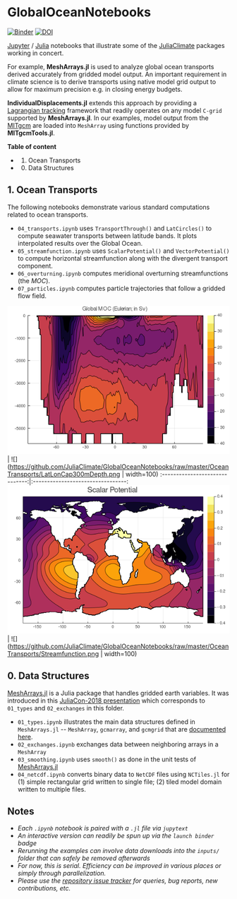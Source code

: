# GlobalOceanNotebooks

[![Binder](https://mybinder.org/badge_logo.svg)](https://mybinder.org/v2/gh/JuliaClimate/GlobalOceanNotebooks/master)
[![DOI](https://zenodo.org/badge/147266407.svg)](https://zenodo.org/badge/latestdoi/147266407)

[Jupyter](https://jupyter.org) / [Julia](https://julialang.org) notebooks that illustrate some of the [JuliaClimate](https://github.com/JuliaClimate/GlobalOceanNotebooks) packages working in concert. 

For example, **MeshArrays.jl** is used to analyze global ocean transports derived accurately from gridded model output. An important requirement in climate science is to derive transports using native model grid output to allow for maximum precision e.g. in closing energy budgets. 

**IndividualDisplacements.jl** extends this approach by providing a [Lagrangian tracking](Lagrangian_and_Eulerian_specification_of_the_flow_field) framework that readily operates on any model `C-grid` supported by **MeshArrays.jl**. In our examples, model output from the [MITgcm](https://mitgcm.readthedocs.io/en/latest/) are loaded into `MeshArray` using functions provided by **MITgcmTools.jl**.

**Table of content**

- 1. Ocean Transports
- 0. Data Structures

## 1. Ocean Transports

The following notebooks demonstrate various standard computations related to ocean transports.

- `04_transports.ipynb` uses `TransportThrough()` and `LatCircles()` to compute seawater transports between latitude bands. It plots interpolated results over the Global Ocean.
- `05_streamfunction.ipynb` uses `ScalarPotential()` and `VectorPotential()` to compute horizontal streamfunction along with the divergent transport component.
- `06_overturning.ipynb` computes meridional overturning streamfunctions (the _MOC_).
- `07_particles.ipynb` computes particle trajectories that follow a gridded flow field.

![](https://github.com/JuliaClimate/GlobalOceanNotebooks/raw/master/OceanTransports/MOC.png)         |  ![](https://github.com/JuliaClimate/GlobalOceanNotebooks/raw/master/OceanTransports/LatLonCap300mDepth.png | width=100)
:------------------------------:|:---------------------------------:
![](https://github.com/JuliaClimate/GlobalOceanNotebooks/raw/master/OceanTransports/ScalarPotential.png)  |  ![](https://github.com/JuliaClimate/GlobalOceanNotebooks/raw/master/OceanTransports/Streamfunction.png | width=100)

## 0. Data Structures

[MeshArrays.jl](https://github.com/juliaclimate/MeshArrays.jl) is a Julia package that handles gridded earth variables. It was introduced in this [JuliaCon-2018 presentation](https://youtu.be/RDxAy_zSUvg) which corresponds to `01_types` and `02_exchanges` in this folder.

- `01_types.ipynb` illustrates the main data structures defined in `MeshArrays.jl` -- `MeshArray`, `gcmarray`, and `gcmgrid` that are [documented here](https://juliaclimate.github.io/MeshArrays.jl/stable/).
- `02_exchanges.ipynb` exchanges data between neighboring arrays in a `MeshArray `
- `03_smoothing.ipynb` uses `smooth()` as done in the unit tests of [MeshArrays.jl](https://github.com/juliaclimate/MeshArrays.jl) 
- `04_netcdf.ipynb` converts binary data to `NetCDF` files using `NCTiles.jl` for (1) simple rectangular grid written to single file; (2) tiled model domain written to multiple files.

## Notes

- _Each `.ipynb` notebook is paired with a `.jl` file via `jupytext`_
- _An interactive version can readily be spun up via the `launch binder` badge_
- _Rerunning the examples can involve data downloads into the `inputs/` folder that can safely be removed afterwards_
- _For now, this is serial. Efficiency can be improved in various places or simply through parallelization._
- _Please use the [repository issue tracker](https://guides.github.com/features/issues/) for queries, bug reports, new contributions, etc._

